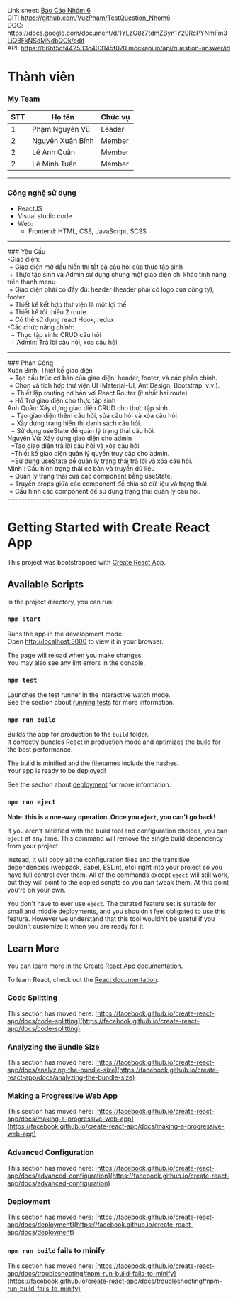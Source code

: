 Link sheet: [Báo Cáo Nhóm 6](https://docs.google.com/spreadsheets/d/119bNqV_IazycFBhkVsnMN8nDOzaW4BvZleZ-f1Xn3NU/edit?hl=vi&gid=0#gid=0)
<br/>
GIT: https://github.com/VuzPham/TestQuestion_Nhom6
<br/>
DOC: https://docs.google.com/document/d/1YLzO8z7tdmZByn1Y20RcPYNmFm3LiQ8FkNSdMNdbQOk/edit
<br/>
API: https://66bf5cf442533c403145f070.mockapi.io/api/question-answer/id


# Thành viên
<h3>My Team  </h3>

| STT | Họ tên | Chức vụ  |
|----------------|--------------------|--------------------|
|  1  |  Phạm Nguyên Vũ  |   Leader  |
|  2  |  Nguyễn Xuân Bính  |   Member  |
|  2  |  Lê Anh Quân  |   Member  |
|  2  |  Lê Minh Tuấn  |   Member  |

-----------------------------------------------
### Công nghệ sử dụng </br>
 - ReactJS </br>
 - Visual studio code </br>
 - Web:</br>
  	+ Frontend: HTML, CSS, JavaScript, SCSS</br>
-----------------------------------------------
</p>
### Yêu Cầu</br>
-Giao diện:</br>
  &nbsp+ Giao diện mở đầu hiển thị tất cả câu hỏi của thực tập sinh</br>
  &nbsp+ Thực tập sinh và Admin sử dụng chung một giao diện chỉ khác tính năng trên thanh menu</br>
  &nbsp+ Giao diện phải có đầy đủ: header (header phải có logo của công ty), footer.</br>
  &nbsp+ Thiết kế kết hợp thư viện là một lợi thế</br>
  &nbsp+ Thiết kế tối thiểu 2 route.</br>
  &nbsp+ Có thể sử dụng react Hook, redux</br>
-Các chức năng chính:</br>
 &nbsp + Thực tập sinh: CRUD câu hỏi</br>
 &nbsp + Admin: Trả lời câu hỏi, xóa câu hỏi</br>

-----------------------------------------------
</p>
### Phân Công</br>
Xuân Bính: Thiết kế giao diện</br>
  &nbsp+ Tạo cấu trúc cơ bản của giao diện: header, footer, và các phần chính.</br>
  &nbsp+ Chọn và tích hợp thư viện UI (Material-UI, Ant Design, Bootstrap, v.v.).</br>
 &nbsp + Thiết lập routing cơ bản với React Router (ít nhất hai route).</br>
  &nbsp+ Hỗ Trợ giao diện cho thực tập sinh</br>
Anh Quân: Xây dựng giao diện CRUD cho thực tập sinh</br>
 &nbsp + Tạo giao diện thêm câu hỏi, sửa câu hỏi và xóa câu hỏi.</br>
 &nbsp + Xây dựng trang hiển thị danh sách câu hỏi.</br>
 &nbsp + Sử dụng useState để quản lý trạng thái câu hỏi.</br>
Nguyên Vũ: Xây dựng giao diện cho admin</br>
&nbsp  +Tạo giao diện trả lời câu hỏi và xóa câu hỏi.</br>
&nbsp  +Thiết kế giao diện quản lý quyền truy cập cho admin.</br>
 &nbsp +Sử dụng useState để quản lý trạng thái trả lời và xóa câu hỏi.</br>
Minh : Cấu hình trạng thái cơ bản và truyền dữ liệu</br>
  &nbsp+ Quản lý trạng thái của các component bằng useState.</br>
  &nbsp+ Truyền props giữa các component để chia sẻ dữ liệu và trạng thái.</br>
  &nbsp+ Cấu hình các component để sử dụng trạng thái quản lý câu hỏi.</br>
-----------------------------------------------

# Getting Started with Create React App

This project was bootstrapped with [Create React App](https://github.com/facebook/create-react-app).

## Available Scripts

In the project directory, you can run:

### `npm start`

Runs the app in the development mode.\
Open [http://localhost:3000](http://localhost:3000) to view it in your browser.

The page will reload when you make changes.\
You may also see any lint errors in the console.

### `npm test`

Launches the test runner in the interactive watch mode.\
See the section about [running tests](https://facebook.github.io/create-react-app/docs/running-tests) for more information.

### `npm run build`

Builds the app for production to the `build` folder.\
It correctly bundles React in production mode and optimizes the build for the best performance.

The build is minified and the filenames include the hashes.\
Your app is ready to be deployed!

See the section about [deployment](https://facebook.github.io/create-react-app/docs/deployment) for more information.

### `npm run eject`

**Note: this is a one-way operation. Once you `eject`, you can't go back!**

If you aren't satisfied with the build tool and configuration choices, you can `eject` at any time. This command will remove the single build dependency from your project.

Instead, it will copy all the configuration files and the transitive dependencies (webpack, Babel, ESLint, etc) right into your project so you have full control over them. All of the commands except `eject` will still work, but they will point to the copied scripts so you can tweak them. At this point you're on your own.

You don't have to ever use `eject`. The curated feature set is suitable for small and middle deployments, and you shouldn't feel obligated to use this feature. However we understand that this tool wouldn't be useful if you couldn't customize it when you are ready for it.

## Learn More

You can learn more in the [Create React App documentation](https://facebook.github.io/create-react-app/docs/getting-started).

To learn React, check out the [React documentation](https://reactjs.org/).

### Code Splitting

This section has moved here: [https://facebook.github.io/create-react-app/docs/code-splitting](https://facebook.github.io/create-react-app/docs/code-splitting)

### Analyzing the Bundle Size

This section has moved here: [https://facebook.github.io/create-react-app/docs/analyzing-the-bundle-size](https://facebook.github.io/create-react-app/docs/analyzing-the-bundle-size)

### Making a Progressive Web App

This section has moved here: [https://facebook.github.io/create-react-app/docs/making-a-progressive-web-app](https://facebook.github.io/create-react-app/docs/making-a-progressive-web-app)

### Advanced Configuration

This section has moved here: [https://facebook.github.io/create-react-app/docs/advanced-configuration](https://facebook.github.io/create-react-app/docs/advanced-configuration)

### Deployment

This section has moved here: [https://facebook.github.io/create-react-app/docs/deployment](https://facebook.github.io/create-react-app/docs/deployment)

### `npm run build` fails to minify

This section has moved here: [https://facebook.github.io/create-react-app/docs/troubleshooting#npm-run-build-fails-to-minify](https://facebook.github.io/create-react-app/docs/troubleshooting#npm-run-build-fails-to-minify)
